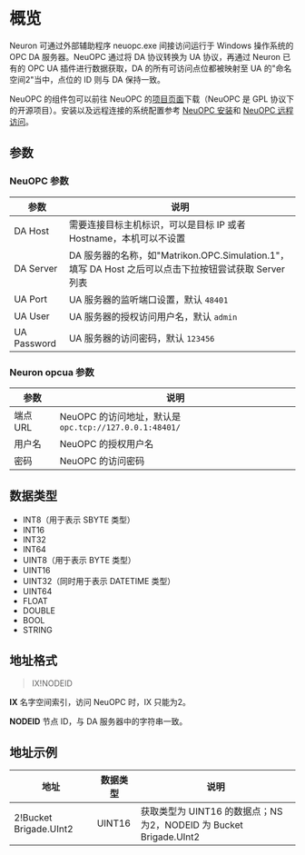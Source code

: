 # 概览

Neuron 可通过外部辅助程序 neuopc.exe 间接访问运行于 Windows 操作系统的 OPC DA 服务器。NeuOPC 通过将 DA 协议转换为 UA 协议，再通过 Neuron 已有的 OPC UA 插件进行数据获取，DA 的所有可访问点位都被映射至 UA 的"命名空间2"当中，点位的 ID 则与 DA 保持一致。

NeuOPC 的组件包可以前往 NeuOPC 的[项目页面](https://github.com/neugates/neuopc)下载（NeuOPC 是 GPL 协议下的开源项目）。安装以及远程连接的系统配置参考 [NeuOPC 安装](./install.md)和 [NeuOPC 远程访问](./remote.md)。

## 参数 

### NeuOPC 参数

|  参数       | 说明                                                         |
| ----------- | ------------------------------------------------------------ |
| DA Host     | 需要连接目标主机标识，可以是目标 IP 或者 Hostname，本机可以不设置 |
| DA Server   | DA 服务器的名称，如"Matrikon.OPC.Simulation.1"，填写 DA Host 之后可以点击下拉按钮尝试获取 Server 列表 |
| UA Port     | UA 服务器的监听端口设置，默认 `48401`                        |
| UA User     | UA 服务器的授权访问用户名，默认 `admin`                      |
| UA Password | UA 服务器的访问密码，默认 `123456`                           |

### Neuron opcua 参数

|  参数        | 说明                                                  |
| ------------ | ----------------------------------------------------- |
| 端点 URL     | NeuOPC 的访问地址，默认是`opc.tcp://127.0.0.1:48401/` |
| 用户名       | NeuOPC 的授权用户名                                   |
| 密码         | NeuOPC 的访问密码                                     |

## 数据类型

* INT8（用于表示 SBYTE 类型）
* INT16
* INT32
* INT64
* UINT8（用于表示 BYTE 类型）
* UINT16
* UINT32（同时用于表示 DATETIME 类型）
* UINT64
* FLOAT
* DOUBLE
* BOOL
* STRING

## 地址格式

> IX!NODEID</span>

**IX** 名字空间索引，访问 NeuOPC 时，IX 只能为2。

**NODEID** 节点 ID，与 DA 服务器中的字符串一致。

## 地址示例

| 地址                   | 数据类型 | 说明                                                         |
| ---------------------- | -------- | ------------------------------------------------------------ |
| 2!Bucket Brigade.UInt2 | UINT16   | 获取类型为 UINT16 的数据点；NS 为2，NODEID 为 Bucket Brigade.UInt2 |
